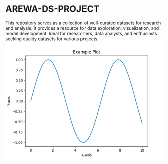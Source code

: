 # AREWA-DS-PROJECT
This repository serves as a collection of well-curated datasets for research and analysis. It provides a resource for data exploration, visualization, and model development. Ideal for researchers, data analysts, and enthusiasts seeking quality datasets for various projects.
![Alt text](Figure_2.png)

